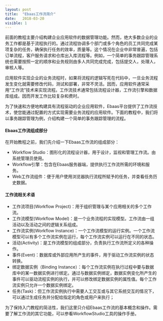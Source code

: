 ```yaml
---
layout: post
title:  "Ebaas工作流简介"
date:   2018-03-20
visible: 1
---
```


前面的教程主要介绍构建企业应用软件的数据管理功能。然而，绝大多数企业的业务工作都是基于流程执行的。通过流程协调多个部门或多个角色的员工共同完成某项复杂的任务，确保执行任务的效率，质量等。这个情况在企业中非常普遍，包括订单流程，客户服务请求和仓库出入库流程等。例如，一个简单的事务跟踪管理系统也需要按照一定的顺序和业务规则由多人共同完成完成，包括提交人，处理人，审核人等。

应用软件实现企业的业务流程时，如果将流程的逻辑写死在代码中，一旦业务流程发生变化就需要修改代码，测试和部署，非常不灵活。因而，应用软件通常采用“工作流”技术来实现流程。工作流技术通常包括流程设计器，工作流引擎和数据库组成。因而开发工作比较复杂和费时。

为了快速和方便地构建具有流程驱动的企业应用软件，Ebaas平台提供了工作流技术，使您能通过配置的方式实现需要业务流程的应用软件。下面的教程中，我们将以事务跟踪管理为例，介绍构建一个简单的事务跟踪管理的流程。

#### Ebaas工作流组成部分

在开始教程之前，我们先介绍一下Ebaas工作流的组成部分：

* Workflow Studio：图形化的流程设计器，用于设计，监视和管理工作流。由系统管理员使用。
* Workflow引擎：包含在Ebaas服务器端，提供执行工作流所需的环境和服务。
* Web工作流组件：便于用户使用浏览器执行流程所赋予的任务，并查看任务历史数据。

#### 工作流相关术语

* 工作流项目(Workflow Project)：用于组织管理与某个应用相关的多个工作流。
* 工作流模型(Workflow Model)：是一个业务流程的实现模型。工作流由一组活动以及活动之间的逻辑关系组成。
* 工作流实例(Workflow Instance)：一个工作流模型的运行实例。一个工作流模型可以有多个工作流实例在运行，每个工作流实例可以运行在不同的状态。
* 活动(Activity)：是工作流模型的组成部分，负责执行工作流所定义的各种操作。
* 事件(Event)：数据库或外部应用所产生的事件，用于驱动工作流实例的状态转换。
* 绑定数据实例（Binding Instance）：每个工作流实例在执行过程中要与数据库中的某一数据实例进行绑定。通过与数据实例绑定，数据实例变化所产生的事件可以驱动流程实例的执行，并可以修改绑定数据实例的属性值。每个工作流实例只允许一个数据实例绑定。
* 任务(Task)：但工作流实例执行中需要人工交互或与其它系统交互的情况下，可以通过生成任务并分配给指定的角色或用户来执行；

为了保持入门教程的简洁性，我们这里只介绍Ebaas工作流的基本概念和操作。需要了解工作流的其它功能，可以参看WorkflowStudio工具的操作手册。


